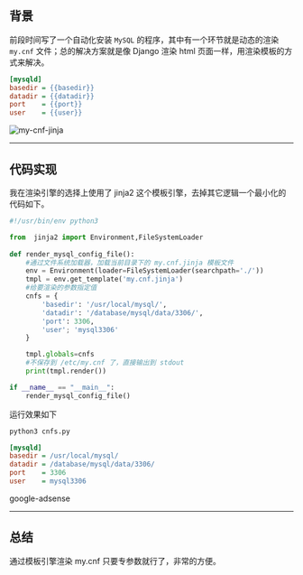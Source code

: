 ## 背景
前段时间写了一个自动化安装 `MySQL` 的程序，其中有一个环节就是动态的渲染 `my.cnf` 文件；总的解决方案就是像 Django 渲染 html 页面一样，用渲染模板的方式来解决。
```ini
[mysqld]
basedir = {{basedir}}
datadir = {{datadir}}
port    = {{port}}
user    = {{user}}
```
![my-cnf-jinja](static/2020-12/my-cnf-jinja.png)

---

## 代码实现
我在渲染引擎的选择上使用了 jinja2 这个模板引擎，去掉其它逻辑一个最小化的代码如下。
```python
#!/usr/bin/env python3

from  jinja2 import Environment,FileSystemLoader
            
def render_mysql_config_file():
    #通过文件系统加载器，加载当前目录下的 my.cnf.jinja 模板文件
    env = Environment(loader=FileSystemLoader(searchpath='./'))
    tmpl = env.get_template('my.cnf.jinja')
    #给要渲染的参数指定值
    cnfs = {
        'basedir': '/usr/local/mysql/',
        'datadir': '/database/mysql/data/3306/',
        'port': 3306,
        'user'; 'mysql3306'
    }

    tmpl.globals=cnfs
    #不保存到 /etc/my.cnf 了，直接输出到 stdout
    print(tmpl.render())

if __name__ == "__main__":
    render_mysql_config_file()
```
运行效果如下
```bash
python3 cnfs.py 
```
```ini
[mysqld]
basedir = /usr/local/mysql/
datadir = /database/mysql/data/3306/
port    = 3306
user    = mysql3306

```
google-adsense

---

## 总结
通过模板引擎渲染 my.cnf 只要专参数就行了，非常的方便。
